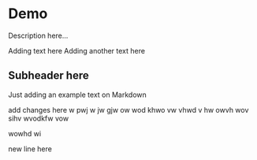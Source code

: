 # Demo

Description here...

Adding text here
Adding another text here 


## Subheader here

Just adding an example text on Markdown


add changes here 
w pwj w jw
 gjw ow wod
 khwo vw vhwd v
 hw owvh wov 
  sihv wvodkfw vow 


  wowhd wi 

new line here 

